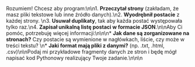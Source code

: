 Rozumiem! Chcesz aby program:\n\n1. **Przeczytał strony** (zakładam, że masz pliki tekstowe lub inne źródło danych).\n2. **Wyodrębnił postacie** z każdej strony. \n3. **Usuwał duplikaty**, tak aby każda postać występowała tylko raz.\n4. **Zapisał unikalną listę postaci w formacie JSON**.\n\nAby Ci pomóc, potrzebuję więcej informacji:\n\n\n* **Jak dane są zorganizowane na stronach?** Czy postacie są wymienione w nagłówkach, liście, czy może w treści tekstu? \n* **Jaki format mają pliki z danymi?**  (np. .txt, .html, .csv)\n\nPodaj mi przykładowe fragmenty danych ze stron i będę mógł napisać kod Pythonowy realizujący Twoje zadanie.\n\n\n